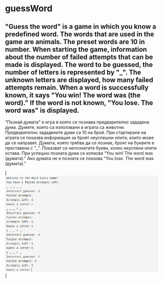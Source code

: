 # guessWord

"Guess the word" is a game in which you know a predefined word. The words that are used in the game are animals. The preset words are 10 in number. When starting the game, information about the number of failed attempts that can be made is displayed. The word to be guessed, the number of letters is represented by "_". The unknown letters are displayed, how many failed attempts remain. When a word is successfully known, it says "You win! The word was (the word)." If the word is not known, "You lose. The word was" is displayed.
---------------------------------------------------------------------------------------------------------------------------------------------
"Познай думата" е игра в която се познава предварително зададена дума. Думите, които са използвани в играта са животни. Предварително зададените думи са 10 на брой. При стартиране на играта се показва информация за броят неуспешни опити, които може да се направят. Думата, която трябва да се познае, броят на буквите е преставена с "_". Показват се непознатите букви, колко неуспени опити остава. При успешно позната дума се изписва "You win! The word was (думата)." Ако думата не е позната се показва "You lose. The word was (думата)."

[<img alt="Game" src="https://github.com/bogiignatov/guessWord/blob/main/image.png" />]

